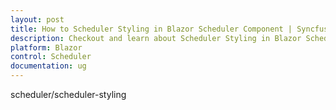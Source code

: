 ```yaml
---
layout: post
title: How to Scheduler Styling in Blazor Scheduler Component | Syncfusion
description: Checkout and learn about Scheduler Styling in Blazor Scheduler component of Syncfusion, and more details.
platform: Blazor
control: Scheduler
documentation: ug
---
```


scheduler/scheduler-styling